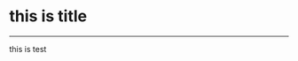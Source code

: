 this is title
=============
<!--
- Category: hide-metadata
- Tags: foo, bar
- Created: 2018-10-30T11:37:45+09:00
-->
---

this
is
test
